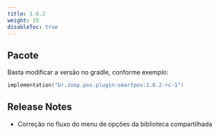 ```yaml
---
title: 1.6.2
weight: 15
disableToc: true
---
```


## Pacote
Basta modificar a versão no gradle, conforme exemplo:

```Kotlin
implementation("br.zoop.pos.plugin:smartpos:1.6.2-rc-1")
```

## Release Notes
- Correção no fluxo do menu de opções da biblioteca compartilhada

